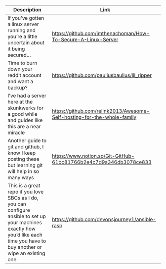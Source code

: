 Description | Link
------------ | ------------
If you’ve gotten a linux server running and you’re a little uncertain about it being secured… | https://github.com/imthenachoman/How-To-Secure-A-Linux-Server
Time to burn down your reddit account and want a backup? | https://github.com/pauliusbaulius/lil_ripper
I’ve had a server here at the skunkwerks for a good while and guides like this are a near miracle | https://github.com/relink2013/Awesome-Self-hosting-for-the-whole-family
Another guide to git and github, I know I keep posting these but learning git will help in so many ways | https://www.notion.so/Git-GitHub-61bc81766b2e4c7d9a346db3078ce833
This is a great repo if you love SBCs as I do, you can configure ansible to set up your machines exactly how you’d like each time you have to buy another or wipe an existing one | https://github.com/devopsjourney1/ansible-rasp

